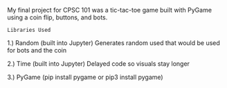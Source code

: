 My final project for CPSC 101 was a tic-tac-toe game built with PyGame using a coin flip, buttons, and bots.

    Libraries Used

1.) Random (built into Jupyter)
Generates random used that would be used for bots and the coin

2.) Time (built into Jupyter)
Delayed code so visuals stay longer

3.) PyGame (pip install pygame or pip3 install pygame)
